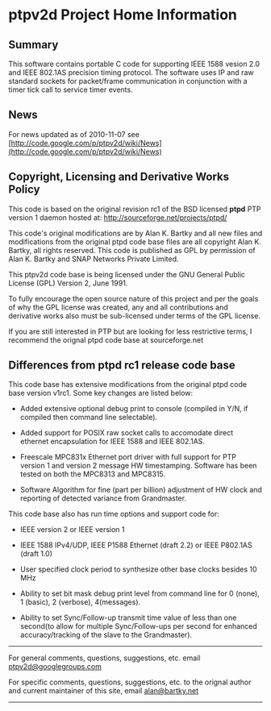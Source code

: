 # ptpv2d Project Home Information #

## Summary ##

This software contains portable C code for supporting IEEE 1588 vesion 2.0 and IEEE 802.1AS precision timing protocol.  The software uses IP and raw standard sockets for packet/frame communication in conjunction with a timer tick call to service timer events.

## News ##

For news updated as of 2010-11-07 see [http://code.google.com/p/ptpv2d/wiki/News](http://code.google.com/p/ptpv2d/wiki/News)

## Copyright, Licensing and Derivative Works Policy ##
This code is based on the original revision rc1 of the BSD licensed **ptpd** PTP version 1 daemon hosted at: http://sourceforge.net/projects/ptpd/

This code's original modifications are by Alan K. Bartky and all new files and modifications from the original ptpd code base files are all copyright Alan K. Bartky, all rights reserved. This code is published as GPL by permission of Alan K. Bartky and SNAP Networks Private Limited.

This ptpv2d code base is being licensed under the GNU General Public License (GPL) Version 2, June 1991.

To fully encourage the open source nature of this project and per the goals of why the  GPL license was created, any and all contributions and derivative works also must be sub-licensed under terms of the GPL license.

If you are still interested in PTP but are looking for less restrictive terms, I recommend the orignal ptpd code base at sourceforge.net

## Differences from ptpd rc1 release code base ##

This code base has extensive modifications from the original ptpd code base version v1rc1.  Some key changes are listed below:

  * Added extensive optional debug print to console (compiled in Y/N, if compiled then command line selectable).

  * Added support for POSIX raw socket calls to accomodate direct ethernet encapsulation for IEEE 1588 and IEEE 802.1AS.

  * Freescale MPC831x Ethernet port driver with full support for PTP version 1 and version 2 message HW timestamping.  Software has been tested on both the MPC8313 and MPC8315.

  * Software Algorithm for fine (part per billion) adjustment of HW clock and reporting of detected variance from Grandmaster.

This code base also has run time options and support code for:

  * IEEE version 2 or IEEE version 1

  * IEEE 1588 IPv4/UDP, IEEE P1588 Ethernet (draft 2.2) or IEEE P802.1AS (draft 1.0)

  * User specified clock period to synthesize other base clocks besides 10 MHz

  * Ability to set bit mask debug print level from command line for 0 (none), 1 (basic), 2 (verbose), 4(messages).

  * Ability to set Sync/Follow-up transmit time value of less than one second(to allow for multiple Sync/Follow-ups per second for enhanced accuracy/tracking of the slave to the Grandmaster).


---


For general comments, questions, suggestions, etc. email [ptpv2d@googlegroups.com](mailto:ptpv2d@googlegroups.com?subject=ptpv2d%20on%20Google%20Code)

For specific comments, questions, suggestions, etc. to the orignal author and current maintainer of this site, email [alan@bartky.net](mailto:alan@bartky.net?subject=ptpv2d%20on%20Google%20Code)


---
